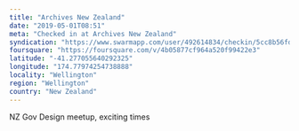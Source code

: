 ```yaml
---
title: "Archives New Zealand"
date: "2019-05-01T08:51"
meta: "Checked in at Archives New Zealand"
syndication: "https://www.swarmapp.com/user/492614834/checkin/5cc8b56fda5e56002cb591e0"
foursquare: "https://foursquare.com/v/4b05877cf964a520f99422e3"
latitude: "-41.277055640292325"
longitude: "174.77974254738888"
locality: "Wellington"
region: "Wellington"
country: "New Zealand"
---
```

NZ Gov Design meetup, exciting times
